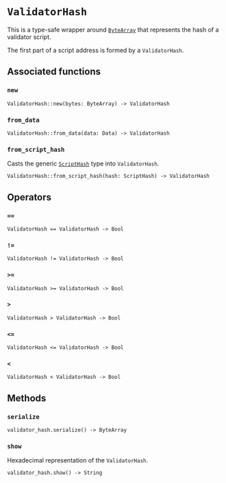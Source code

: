 # `ValidatorHash`

This is a type-safe wrapper around [`ByteArray`](./bytearray.md) that represents the hash of a validator script.

The first part of a script address is formed by a `ValidatorHash`.

## Associated functions

### `new`

```helios
ValidatorHash::new(bytes: ByteArray) -> ValidatorHash
```

### `from_data`

```helios
ValidatorHash::from_data(data: Data) -> ValidatorHash
```

### `from_script_hash`

Casts the generic [`ScriptHash`](./scripthash.md) type into `ValidatorHash`.

```helios
ValidatorHash::from_script_hash(hash: ScriptHash) -> ValidatorHash
```

## Operators

### `==`

```helios
ValidatorHash == ValidatorHash -> Bool
```

### `!=`

```helios
ValidatorHash != ValidatorHash -> Bool
```

### `>=`

```helios
ValidatorHash >= ValidatorHash -> Bool
```

### `>`

```helios
ValidatorHash > ValidatorHash -> Bool
```

### `<=`

```helios
ValidatorHash <= ValidatorHash -> Bool
```

### `<`

```helios
ValidatorHash < ValidatorHash -> Bool
```

## Methods

### `serialize`

```helios
validator_hash.serialize() -> ByteArray
```

### `show`

Hexadecimal representation of the `ValidatorHash`.

```helios
validator_hash.show() -> String
```
